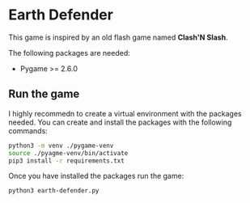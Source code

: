 # Earth Defender

This game is inspired by an old flash game named **Clash'N Slash**.

The following packages are needed:
- Pygame >= 2.6.0

## Run the game

I highly recommedn to create a virtual environment with the packages needed. You can create and install the packages
with the following commands:
```bash
python3 -m venv ./pygame-venv
source ./pyagme-venv/bin/activate
pip3 install -r requirements.txt
```

Once you have installed the packages run the game:
```bash
python3 earth-defender.py
```
